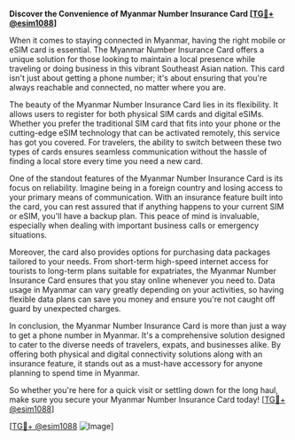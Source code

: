 **Discover the Convenience of Myanmar Number Insurance Card [[TG💪+ @esim1088](https://t.me/s/esim1088)]**

When it comes to staying connected in Myanmar, having the right mobile or eSIM card is essential. The Myanmar Number Insurance Card offers a unique solution for those looking to maintain a local presence while traveling or doing business in this vibrant Southeast Asian nation. This card isn't just about getting a phone number; it's about ensuring that you're always reachable and connected, no matter where you are.

The beauty of the Myanmar Number Insurance Card lies in its flexibility. It allows users to register for both physical SIM cards and digital eSIMs. Whether you prefer the traditional SIM card that fits into your phone or the cutting-edge eSIM technology that can be activated remotely, this service has got you covered. For travelers, the ability to switch between these two types of cards ensures seamless communication without the hassle of finding a local store every time you need a new card.

One of the standout features of the Myanmar Number Insurance Card is its focus on reliability. Imagine being in a foreign country and losing access to your primary means of communication. With an insurance feature built into the card, you can rest assured that if anything happens to your current SIM or eSIM, you'll have a backup plan. This peace of mind is invaluable, especially when dealing with important business calls or emergency situations.

Moreover, the card also provides options for purchasing data packages tailored to your needs. From short-term high-speed internet access for tourists to long-term plans suitable for expatriates, the Myanmar Number Insurance Card ensures that you stay online whenever you need to. Data usage in Myanmar can vary greatly depending on your activities, so having flexible data plans can save you money and ensure you're not caught off guard by unexpected charges.

In conclusion, the Myanmar Number Insurance Card is more than just a way to get a phone number in Myanmar. It's a comprehensive solution designed to cater to the diverse needs of travelers, expats, and businesses alike. By offering both physical and digital connectivity solutions along with an insurance feature, it stands out as a must-have accessory for anyone planning to spend time in Myanmar. 

So whether you're here for a quick visit or settling down for the long haul, make sure you secure your Myanmar Number Insurance Card today! [[TG💪+ @esim1088](https://t.me/s/esim1088)]

[[TG💪+ @esim1088](https://t.me/s/esim1088) ![Image](https://i.postimg.cc/Y0z9fWf4/image.png)]